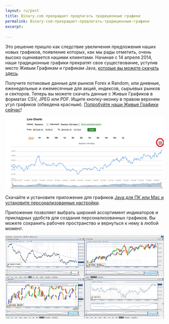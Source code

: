 ```yaml
---
layout: ru/post
title: Binary.com прекращает предлагать традиционные графики 
permalink: Binary-com-прекращает-предлагать-традиционные-графики
excerpt:

---
```


Это решение пришло как следствие увеличения предложения наших новых графиков, появление которых, как мы рады отметить, очень высоко оценивается нашими клиентами. Начиная с 14 апреля 2014, наши традиционные графики прекратят свое существование, уступив место Живым Графикам и графикам Java, [которые вы можете скачать здесь](https://www.binary.com/c/chart_application.cgi?l=RU&utm_medium=social&utm_source=blog&utm_content=whatsnew).

Получите потиковые данные для рынков Forex и Random, или дневные, еженедельные и ежемесячные для акций, индексов, сырьевых рынков и секторов. Теперь вы можете скачать данные с Живых Графиков в форматах CSV, JPEG или PDF. Ищите кнопку-иконку в правом верхнем угул графиков (обведена красным). [Попробуйте наши Живые Графики сейчас](https://www.binary.com/c/livechart.cgi?l=RU#R_100:10min&utm_medium=social&utm_source=blog&utm_content=whatsnew)!

[![](/post_images/592847.png)](https://www.binary.com/c/livechart.cgi?l=RU#R_100:10min&utm_medium=social&utm_source=blog&utm_content=whatsnew)

Скачайте и установите приложение для графиков [Java для ПК или Mac и установите персонализованные настройки](https://www.binary.com/c/chart_application.cgi?l=RU&utm_medium=social&utm_source=blog&utm_content=whatsnew). 

Приложение позволяет выбрать широкий ассортимент индикаторов и прикладных удобств для создания персонализованных графиков. Вы можете сохранить рабочее пространство и вернуться к нему в любой момент.

[![](/post_images/4626021_orig.jpg)](https://www.binary.com/c/chart_application.cgi?l=RU&utm_medium=social&utm_source=blog&utm_content=whatsnew)